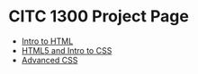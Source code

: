 # CITC 1300 Project Page



<ul>
<li><a href="intro_to_html/index.html"> <target="_blank">Intro to HTML</a></li>
<li><a href="HTML5_and_intro_to_CSS/index.html"> <target="_blank">HTML5 and Intro to CSS</a></li>
<li><a href="adv_css/index.html"> <target="_blank">Advanced CSS</a></li>
 </ul> 